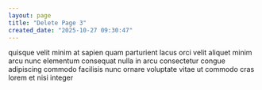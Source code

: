 ```yaml
---
layout: page
title: "Delete Page 3"
created_date: "2025-10-27 09:30:47"
---
```


quisque velit minim at sapien quam parturient lacus orci velit aliquet minim arcu nunc elementum consequat nulla in arcu consectetur congue adipiscing commodo facilisis nunc ornare voluptate vitae ut commodo cras lorem et nisi integer 
